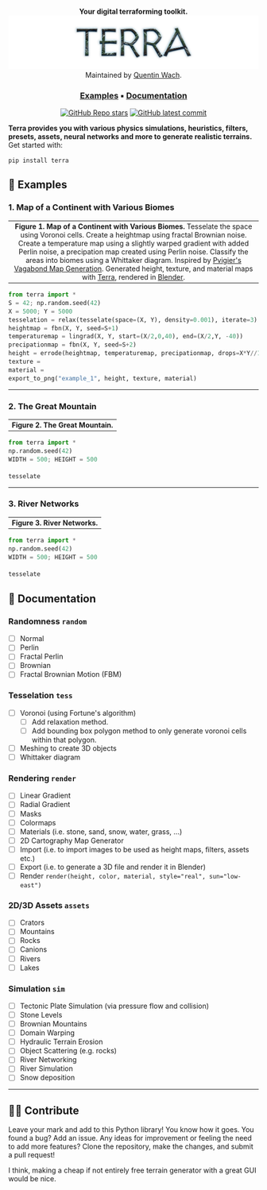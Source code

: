 <div align="center">

**Your digital terraforming toolkit.**
<picture>
  <img class=head src="docs/terra_header.png">
</picture>
Maintained by [Quentin Wach](https://www.x.com/QuentinWach).
<h3>

[Examples](#examples) ▪ [Documentation](#documentation)
</h3>

[![GitHub Repo stars](https://img.shields.io/github/stars/QuentinWach/meteor)](https://github.com/QuentinWach/meteor/stargazers)
[![GitHub latest commit](https://badgen.net/github/last-commit/QuentinWach/meteor)](https://github.com/QuentinWach/meteor/commits/main)
<!--[![Discord](https://img.shields.io/discord/1068976834382925865)](https://discord.gg/ZjZadyC7PK)-->
</div>

**Terra provides you with various physics simulations, heuristics, filters, presets, assets, neural networks and more to generate realistic terrains.**
Get started with:
```
pip install terra
```

## 🎁 Examples
### 1. Map of a Continent with Various Biomes
| |
| :--: |
| **Figure 1. Map of a Continent with Various Biomes.** Tesselate the space using Voronoi cells. Create a heightmap using fractal Brownian noise. Create a temperature map using a slightly warped gradient with added Perlin noise, a precipation map created using Perlin noise. Classify the areas into biomes using a Whittaker diagram. Inspired by [Pvigier's Vagabond Map Generation](https://pvigier.github.io/2019/05/12/vagabond-map-generation.html). Generated height, texture, and material maps with [Terra](), rendered in [Blender]().|

```python
from terra import *
S = 42; np.random.seed(42)
X = 5000; Y = 5000
tesselation = relax(tesselate(space=(X, Y), density=0.001), iterate=3)
heightmap = fbn(X, Y, seed=S+1)
temperaturemap = lingrad(X, Y, start=(X/2,0,40), end=(X/2,Y, -40))
precipationmap = fbn(X, Y, seed=S+2)
height = errode(heightmap, temperaturemap, precipationmap, drops=X*Y//10, dropsize=X*Y//10)
texture = 
material =
export_to_png("example_1", height, texture, material)
```
---
### 2. The Great Mountain
| |
| :--: |
| **Figure 2. The Great Mountain.** |

```python
from terra import *
np.random.seed(42)
WIDTH = 500; HEIGHT = 500

tesselate

```
---
### 3. River Networks
| |
| :--: |
| **Figure 3. River Networks.** |

```python
from terra import *
np.random.seed(42)
WIDTH = 500; HEIGHT = 500

tesselate

```


## 📝 Documentation
### Randomness `random`
+ [ ] Normal
+ [ ] Perlin
+ [ ] Fractal Perlin
+ [ ] Brownian
+ [ ] Fractal Brownian Motion (FBM)
### Tesselation `tess`
+ [ ] Voronoi (using Fortune's algorithm)
  + [ ] Add relaxation method.
  + [ ] Add bounding box polygon method to only generate voronoi cells within that polygon.
+ [ ] Meshing to create 3D objects
+ [ ] Whittaker diagram
### Rendering `render`
+ [ ] Linear Gradient
+ [ ] Radial Gradient
+ [ ] Masks
+ [ ] Colormaps
+ [ ] Materials (i.e. stone, sand, snow, water, grass, ...)
+ [ ] 2D Cartography Map Generator
+ [ ] Import (i.e. to import images to be used as height maps, filters, assets etc.)
+ [ ] Export (i.e. to generate a 3D file and render it in Blender)
+ [ ] Render `render(height, color, material, style="real", sun="low-east")`
### 2D/3D Assets `assets`
+ [ ] Crators
+ [ ] Mountains
+ [ ] Rocks
+ [ ] Canions
+ [ ] Rivers
+ [ ] Lakes
### Simulation `sim`
+ [ ] Tectonic Plate Simulation (via pressure flow and collision)
+ [ ] Stone Levels
+ [ ] Brownian Mountains
+ [ ] Domain Warping
+ [ ] Hydraulic Terrain Erosion
+ [ ] Object Scattering (e.g. rocks)
+ [ ] River Networking
+ [ ] River Simulation
+ [ ] Snow deposition 

---
## 🤝🏻 Contribute
Leave your mark and add to this Python library! You know how it goes. You found a bug? Add an issue. Any ideas for improvement or feeling the need to add more features? Clone the repository, make the changes, and submit a pull request!

I think, making a cheap if not entirely free terrain generator with a great GUI would be nice.